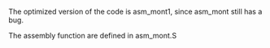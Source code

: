 The optimized version of the code is asm_mont1, since asm_mont still has a bug.

The assembly function are defined in asm_mont.S
